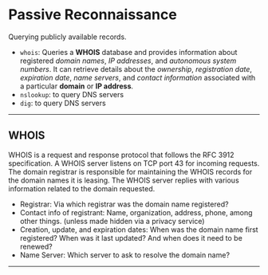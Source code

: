 # Passive Reconnaissance
Querying publicly available records.

 - `whois`: Queries a **WHOIS** database and provides information about registered *domain names*, *IP addresses*, and *autonomous system numbers*. It can retrieve details about the *ownership*, *registration date*, *expiration date*, *name servers*, and *contact information* associated with a particular **domain** or **IP address**.
 - `nslookup`: to query DNS servers
 - `dig`: to query DNS servers

---

## WHOIS
WHOIS is a request and response protocol that follows the RFC 3912 specification.
A WHOIS server listens on TCP port 43 for incoming requests.
The domain registrar is responsible for maintaining the WHOIS records for the domain names it is leasing.
The WHOIS server replies with various information related to the domain requested.

- Registrar: Via which registrar was the domain name registered?
- Contact info of registrant: Name, organization, address, phone, among other things. (unless made hidden via a privacy service)
- Creation, update, and expiration dates: When was the domain name first registered? When was it last updated? And when does it need to be renewed?
- Name Server: Which server to ask to resolve the domain name?

---
